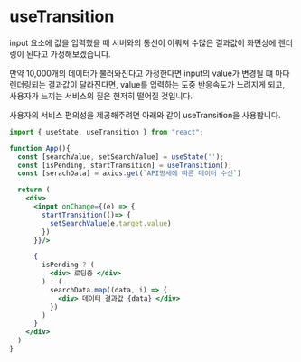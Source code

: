 # useTransition

input 요소에 값을 입력했을 때 서버와의 통신이 이뤄져 수많은 결과값이 화면상에 렌더링이 된다고 가정해보겠습니다.

만약 10,000개의 데이터가 불러와진다고 가정한다면 input의 value가 변경될 떄 마다 렌더링되는 결과값이 달라진다면, value를 입력하는 도중 반응속도가 느려지게 되고, 사용자가 느끼는 서비스의 질은 현저히 떨어질 것입니다.

사용자의 서비스 편의성을 제공해주려면 아래와 같이 useTransition을 사용합니다.

```jsx
import { useState, useTransition } from "react";

function App(){
  const [searchValue, setSearchValue] = useState('');
  const [isPending, startTransition] = useTransition();
  const [serachData] = axios.get(`API명세에 따른 데이터 수신`)

  return (
    <div>
      <input onChange={(e) => {
        startTransition(()=> {
          setSearchValue(e.target.value)
        })
      }}/>

      {
        isPending ? (
          <div> 로딩중 </div>
        ) : (
          searchData.map((data, i) => {
            <div> 데이터 결과값 {data} </div>
          })
        )
      }
    </div>
  )
}
```